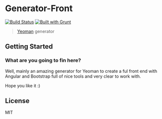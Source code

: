 # Generator-Front
[![Build Status](https://secure.travis-ci.org/timbergus/generator-front.png?branch=master)](https://travis-ci.org/timbergus/generator-front) [![Built with Grunt](https://cdn.gruntjs.com/builtwith.png)](http://gruntjs.com/)

> [Yeoman](http://yeoman.io) generator

## Getting Started

### What are you going to fin here?

Well, mainly an amazing generator for Yeoman to create a ful front end with Angular and Bootstrap full of nice tools and very clear to work with.

Hope you like it :)

## License

MIT